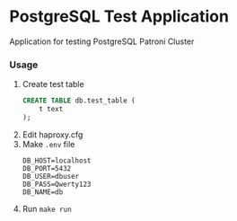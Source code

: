 # PostgreSQL Test Application

Application for testing PostgreSQL Patroni Cluster

### Usage

1. Create test table
    ```sql
    CREATE TABLE db.test_table (
        t text
    );
    ```
1. Edit haproxy.cfg
1. Make `.env` file
    ```
    DB_HOST=localhost
    DB_PORT=5432
    DB_USER=dbuser
    DB_PASS=Qwerty123
    DB_NAME=db
    ```
1. Run `make run`
